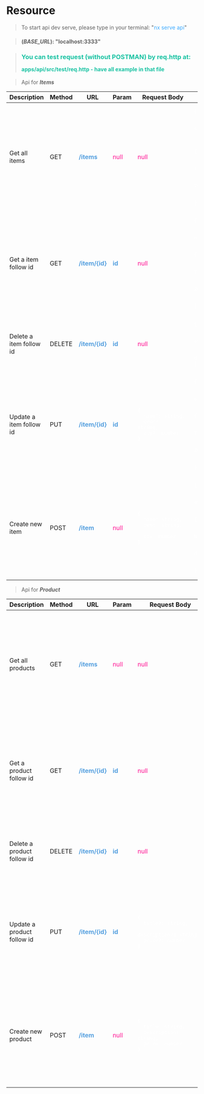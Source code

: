 # Resource

> To start api dev serve, please type in your terminal: "<span style="color: #3daaff">nx serve api</span>"

> #### (***BASE_URL***): "localhost:3333"

> <h3 style="color: #18c2a2; ">You can test request (without POSTMAN) by req.http at: <p style="font-size: 14px; color: #18c2a2; ">apps/api/src/test/req.http - have all example in that file</p></h3>


> Api for ***Items***

| Description | Method | URL | Param| Request Body | Example  (response)|
| ----------- | ------ | --- | ---- | ------------ | ------ |
|Get all items|GET|<span style="color: #56A0DF">**/items**</span>| <span style="color: deeppink">null</span> | <span style="color: deeppink">null</span>| <pre style="color: white;">{ <br/>&nbsp;&nbsp; status: "success", <br/>&nbsp;&nbsp; statusCode: "00",<br/>&nbsp;&nbsp; message: "success",<br/>&nbsp;&nbsp; data: [<br/>&nbsp;&nbsp;&nbsp;&nbsp; {<br/>&nbsp;&nbsp;&nbsp;&nbsp;&nbsp;&nbsp;&nbsp;_id: 60701a429792962528154d94,<br/>&nbsp;&nbsp;&nbsp;&nbsp;&nbsp;&nbsp;&nbsp;name: "The Transporter 3",<br/>&nbsp;&nbsp;&nbsp;&nbsp;&nbsp;&nbsp;&nbsp;qty: 200,<br/>&nbsp;&nbsp;&nbsp;&nbsp;&nbsp;&nbsp;&nbsp;desc: "Release 2004",<br/>&nbsp;&nbsp;&nbsp;&nbsp;&nbsp;}<br/>&nbsp;&nbsp;&nbsp;]<br/>}</pre>                                   
|Get a item follow id|GET|<span style="color: #56A0DF">**/item/{id}**</span>|<span style="color: #56A0DF">**id**</span> | <span style="color: deeppink">null</span>|<pre style="color: white;">{ <br/>&nbsp;&nbsp; status: "success", <br/>&nbsp;&nbsp; statusCode: "00",<br/>&nbsp;&nbsp; message: "success",<br/>&nbsp;&nbsp; data: {<br/>&nbsp;&nbsp;&nbsp;&nbsp;&nbsp;&nbsp;&nbsp;_id: 60701a429792962528154d94,<br/>&nbsp;&nbsp;&nbsp;&nbsp;&nbsp;&nbsp;&nbsp;name: "The Transporter 3",<br/>&nbsp;&nbsp;&nbsp;&nbsp;&nbsp;&nbsp;&nbsp;qty: 200,<br/>&nbsp;&nbsp;&nbsp;&nbsp;&nbsp;&nbsp;&nbsp;desc: "Release 2004",<br/>&nbsp;&nbsp;&nbsp;&nbsp;&nbsp;}<br/>&nbsp;&nbsp;&nbsp;<br/>}</pre>
|Delete a item follow id|DELETE|<span style="color: #56A0DF">**/item/{id}**</span>|<span style="color: #56A0DF">**id**</span> | <span style="color: deeppink">null</span>|<pre style="color: white;">{ <br/>&nbsp;&nbsp; status: "success", <br/>&nbsp;&nbsp; statusCode: "00",<br/>&nbsp;&nbsp; message: "success",<br/>&nbsp;&nbsp; data: deleted<br/>}</pre>
|Update a item follow id|PUT|<span style="color: #56A0DF">**/item/{id}**</span>|<span style="color: #56A0DF">**id**</span> | <pre style="color: white">{ <br>&nbsp;&nbsp;name?: string, <br>&nbsp; desc?: string, <br/>&nbsp;&nbsp;qty?: number <br>}</span>|<pre style="color: white;">{ <br/>&nbsp;&nbsp; status: "success", <br/>&nbsp;&nbsp; statusCode: "00",<br/>&nbsp;&nbsp; message: "success",<br/>&nbsp;&nbsp; data: {<br/>&nbsp;&nbsp;&nbsp;&nbsp;&nbsp;&nbsp;&nbsp;_id: 60701a429792962528154d94,<br/>&nbsp;&nbsp;&nbsp;&nbsp;&nbsp;&nbsp;&nbsp;name: "The Transporter 3",<br/>&nbsp;&nbsp;&nbsp;&nbsp;&nbsp;&nbsp;&nbsp;qty: 200,<br/>&nbsp;&nbsp;&nbsp;&nbsp;&nbsp;&nbsp;&nbsp;desc: "Release 2004",<br/>&nbsp;&nbsp;&nbsp;&nbsp;&nbsp;}<br/>&nbsp;&nbsp;&nbsp;<br/>}</pre>
|Create new item|POST|<span style="color: #56A0DF">**/item**</span>|<span style="color: deeppink">null</span> |  <pre style="color: white">{ <br>&nbsp;&nbsp;name: string, <br>&nbsp; desc: string, <br/>&nbsp;&nbsp;qty: number <br>}</span>|<pre style="color: white;">{ <br/>&nbsp;&nbsp; status: "success", <br/>&nbsp;&nbsp; statusCode: "00",<br/>&nbsp;&nbsp; message: "success",<br/>&nbsp;&nbsp; data: {<br/>&nbsp;&nbsp;&nbsp;&nbsp;&nbsp;&nbsp;&nbsp;_id: 60701a429792962528154d94,<br/>&nbsp;&nbsp;&nbsp;&nbsp;&nbsp;&nbsp;&nbsp;name: "Không Thấy Ngày về",<br/>&nbsp;&nbsp;&nbsp;&nbsp;&nbsp;&nbsp;&nbsp;qty: 200,<br/>&nbsp;&nbsp;&nbsp;&nbsp;&nbsp;&nbsp;&nbsp;desc: "xa bo vai dai",<br/>&nbsp;&nbsp;&nbsp;&nbsp;&nbsp;}<br/>&nbsp;&nbsp;&nbsp;<br/>}</pre>

> Api for ***Product*** 

| Description | Method | URL | Param| Request Body | Example (response)|
| ----------- | ------ | --- | ---- | ------------ | ----------------- |
|Get all products|GET|<span style="color: #56A0DF">**/items**</span>| <span style="color: deeppink">null</span> | <span style="color: deeppink">null</span>|<pre style="color: white;">{ <br/>&nbsp;&nbsp; status: "success", <br/>&nbsp;&nbsp; statusCode: "00",<br/>&nbsp;&nbsp; message: "success",<br/>&nbsp;&nbsp; data: [<br/>&nbsp;&nbsp;&nbsp;&nbsp; {<br/>&nbsp;&nbsp;&nbsp;&nbsp;&nbsp;&nbsp;&nbsp;_id: 60701a429792962528154d94,<br/>&nbsp;&nbsp;&nbsp;&nbsp;&nbsp;&nbsp;&nbsp;title: "The Transporter 3",<br/>&nbsp;&nbsp;&nbsp;&nbsp;&nbsp;&nbsp;&nbsp;description: "Release 2004",<br/>&nbsp;&nbsp;&nbsp;&nbsp;&nbsp;&nbsp;&nbsp;price: 200,<br/>&nbsp;&nbsp;&nbsp;&nbsp;&nbsp;}<br/>&nbsp;&nbsp;&nbsp;]<br/>}</pre>
|Get a product follow id|GET|<span style="color: #56A0DF">**/item/{id}**</span>|<span style="color: #56A0DF">**id**</span> | <span style="color: deeppink">null</span>|<pre style="color: white;">{ <br/>&nbsp;&nbsp; status: "success", <br/>&nbsp;&nbsp; statusCode: "00",<br/>&nbsp;&nbsp; message: "success",<br/>&nbsp;&nbsp; data: {<br/>&nbsp;&nbsp;&nbsp;&nbsp;&nbsp;&nbsp;&nbsp;_id: 60701a429792962528154d94,<br/>&nbsp;&nbsp;&nbsp;&nbsp;&nbsp;&nbsp;&nbsp;title: "The Transporter 3",<br/>&nbsp;&nbsp;&nbsp;&nbsp;&nbsp;&nbsp;&nbsp;description: "Release 2004",<br/>&nbsp;&nbsp;&nbsp;&nbsp;&nbsp;&nbsp;&nbsp;price: 200,<br/>&nbsp;&nbsp;&nbsp;&nbsp;&nbsp;}<br/>&nbsp;&nbsp;&nbsp;<br/>}</pre>
|Delete a product follow id|DELETE|<span style="color: #56A0DF">**/item/{id}**</span>|<span style="color: #56A0DF">**id**</span> | <span style="color: deeppink">null</span>|<pre style="color: white;">{ <br/>&nbsp;&nbsp; status: "success", <br/>&nbsp;&nbsp; statusCode: "00",<br/>&nbsp;&nbsp; message: "success",<br/>&nbsp;&nbsp; data: deleted<br/>}</pre>
|Update a product follow id|PUT|<span style="color: #56A0DF">**/item/{id}**</span>|<span style="color: #56A0DF">**id**</span> | <pre style="color: white">{ <br>&nbsp;&nbsp;title?: string, <br>&nbsp; description?: string, <br/>&nbsp;&nbsp;price?: number <br>}</span>|<pre style="color: white;">{ <br/>&nbsp;&nbsp; status: "success", <br/>&nbsp;&nbsp; statusCode: "00",<br/>&nbsp;&nbsp; message: "success",<br/>&nbsp;&nbsp; data: {<br/>&nbsp;&nbsp;&nbsp;&nbsp;&nbsp;&nbsp;&nbsp;_id: 60701a429792962528154d94,<br/>&nbsp;&nbsp;&nbsp;&nbsp;&nbsp;&nbsp;&nbsp;title: "The Transporter 3",<br/>&nbsp;&nbsp;&nbsp;&nbsp;&nbsp;&nbsp;&nbsp;description: "Release 2004",<br/>&nbsp;&nbsp;&nbsp;&nbsp;&nbsp;&nbsp;&nbsp;price: 200,<br/>&nbsp;&nbsp;&nbsp;&nbsp;&nbsp;}<br/>&nbsp;&nbsp;&nbsp;<br/>}</pre>
|Create new product|POST|<span style="color: #56A0DF">**/item**</span>|<span style="color: deeppink">null</span> |  <pre style="color: white">{ <br>&nbsp;&nbsp;title: string, <br>&nbsp; description: string, <br/>&nbsp;&nbsp;price: number <br>}</span>|<pre style="color: white;">{ <br/>&nbsp;&nbsp; status: "success", <br/>&nbsp;&nbsp; statusCode: "00",<br/>&nbsp;&nbsp; message: "success",<br/>&nbsp;&nbsp; data: {<br/>&nbsp;&nbsp;&nbsp;&nbsp;&nbsp;&nbsp;&nbsp;_id: 60701a429792962528154d94,<br/>&nbsp;&nbsp;&nbsp;&nbsp;&nbsp;&nbsp;&nbsp;title: "The Transporter 3",<br/>&nbsp;&nbsp;&nbsp;&nbsp;&nbsp;&nbsp;&nbsp;description: "Release 2004",<br/>&nbsp;&nbsp;&nbsp;&nbsp;&nbsp;&nbsp;&nbsp;price: 200,<br/>&nbsp;&nbsp;&nbsp;&nbsp;&nbsp;}<br/>&nbsp;&nbsp;&nbsp;<br/>}</pre>

